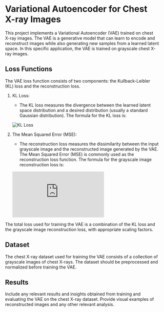 # Variational Autoencoder for Chest X-ray Images

This project implements a Variational Autoencoder (VAE) trained on chest X-ray images. The VAE is a generative model that can learn to encode and reconstruct images while also generating new samples from a learned latent space. In this specific application, the VAE is trained on grayscale chest X-ray images.

## Loss Functions

The VAE loss function consists of two components: the Kullback-Leibler (KL) loss and the reconstruction loss.

1. KL Loss:
   - The KL loss measures the divergence between the learned latent space distribution and a desired distribution (usually a standard Gaussian distribution). The formula for the KL loss is:

   ![KL Loss](https://latex.codecogs.com/png.latex?L_{kl}%20%3D%20-0.5%20%5Csum%20%281%20+%20%5Clog%28%5Csigma%5E2%29%20-%20%5Cmu%5E2%20-%20%5Csigma%5E2%29)

2. The Mean Squared Error (MSE):
   - The reconstruction loss measures the dissimilarity between the input grayscale image and the reconstructed image generated by the VAE. The Mean Squared Error (MSE) is commonly used as the reconstruction loss function. The formula for the grayscale image reconstruction loss is:

   ![MSE Formula](https://latex.codecogs.com/png.latex?MSE%20%3D%20%5Cfrac%7B1%7D%7BWH%7D%20%5Csum_%7Bh%3D1%7D%5E%7BH%7D%20%5Csum_%7Bw%3D1%7D%5E%7BW%7D%20%28R%28h%2Cw%29%20-%20P%28h%2Cw%29%29%5E2)


The total loss used for training the VAE is a combination of the KL loss and the grayscale image reconstruction loss, with appropriate scaling factors.

## Dataset

The chest X-ray dataset used for training the VAE consists of a collection of grayscale images of chest X-rays. The dataset should be preprocessed and normalized before training the VAE.

## Results

Include any relevant results and insights obtained from training and evaluating the VAE on the chest X-ray dataset. Provide visual examples of reconstructed images and any other relevant analysis.

